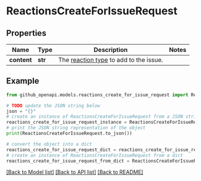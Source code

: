 # ReactionsCreateForIssueRequest


## Properties

Name | Type | Description | Notes
------------ | ------------- | ------------- | -------------
**content** | **str** | The [reaction type](https://docs.github.com/rest/reactions/reactions#about-reactions) to add to the issue. | 

## Example

```python
from github_openapi.models.reactions_create_for_issue_request import ReactionsCreateForIssueRequest

# TODO update the JSON string below
json = "{}"
# create an instance of ReactionsCreateForIssueRequest from a JSON string
reactions_create_for_issue_request_instance = ReactionsCreateForIssueRequest.from_json(json)
# print the JSON string representation of the object
print(ReactionsCreateForIssueRequest.to_json())

# convert the object into a dict
reactions_create_for_issue_request_dict = reactions_create_for_issue_request_instance.to_dict()
# create an instance of ReactionsCreateForIssueRequest from a dict
reactions_create_for_issue_request_from_dict = ReactionsCreateForIssueRequest.from_dict(reactions_create_for_issue_request_dict)
```
[[Back to Model list]](../README.md#documentation-for-models) [[Back to API list]](../README.md#documentation-for-api-endpoints) [[Back to README]](../README.md)


